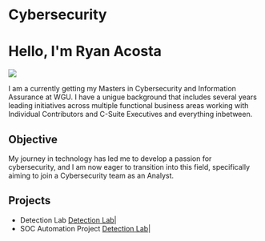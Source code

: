 # Cybersecurity
# Hello, I'm Ryan Acosta
<a href="https://www.linkedin.com/in/ryan-acosta-18b957327/"><img src="https://img.shields.io/badge/-LinkedIn-0072b1?&style=for-the-badge&logo=linkedin&logoColor=white" /></a>

I am a currently getting my Masters in Cybersecurity and Information Assurance at WGU. I have a unigue background that includes several years leading initiatives across multiple functional business areas working with Individual Contributors and C-Suite Executives and everything inbetween. 

## Objective

My journey in technology has led me to develop a passion for cybersecurity, and I am now eager to transition into this field, specifically aiming to join a Cybersecurity team as an Analyst.

## Projects
- Detection Lab <a href="https://google.com">Detection Lab</a>|
- SOC Automation Project <a href="https://google.com">Detection Lab</a>|

